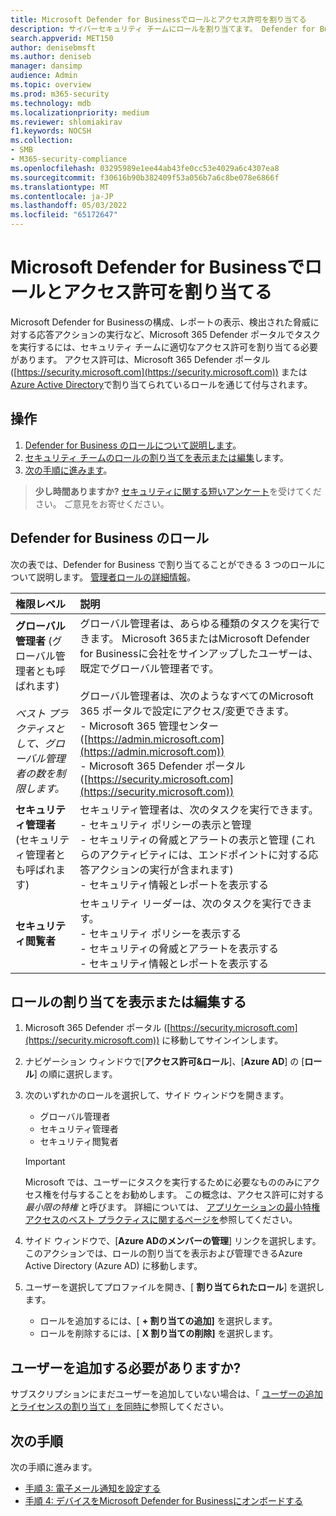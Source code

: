 ```yaml
---
title: Microsoft Defender for Businessでロールとアクセス許可を割り当てる
description: サイバーセキュリティ チームにロールを割り当てます。 Defender for Business のこれらのロールとアクセス許可について説明します。
search.appverid: MET150
author: denisebmsft
ms.author: deniseb
manager: dansimp
audience: Admin
ms.topic: overview
ms.prod: m365-security
ms.technology: mdb
ms.localizationpriority: medium
ms.reviewer: shlomiakirav
f1.keywords: NOCSH
ms.collection:
- SMB
- M365-security-compliance
ms.openlocfilehash: 03295989e1ee44ab43fe0cc53e4029a6c4307ea8
ms.sourcegitcommit: f30616b90b382409f53a056b7a6c8be078e6866f
ms.translationtype: MT
ms.contentlocale: ja-JP
ms.lasthandoff: 05/03/2022
ms.locfileid: "65172647"
---
```

# <a name="assign-roles-and-permissions-in-microsoft-defender-for-business"></a>Microsoft Defender for Businessでロールとアクセス許可を割り当てる

Microsoft Defender for Businessの構成、レポートの表示、検出された脅威に対する応答アクションの実行など、Microsoft 365 Defender ポータルでタスクを実行するには、セキュリティ チームに適切なアクセス許可を割り当てる必要があります。 アクセス許可は、Microsoft 365 Defender ポータル ([https://security.microsoft.com](https://security.microsoft.com)) または[Azure Active Directory](/azure/active-directory/roles/manage-roles-portal)で割り当てられているロールを通じて付与されます。 

## <a name="what-to-do"></a>操作

1. [Defender for Business のロールについて説明します](#roles-in-defender-for-business)。
2. [セキュリティ チームのロールの割り当てを表示または編集](#view-or-edit-role-assignments)します。
3. [次の手順に進みます](#next-steps)。

>
> **少し時間ありますか?**
> <a href="https://microsoft.qualtrics.com/jfe/form/SV_0JPjTPHGEWTQr4y" target="_blank">セキュリティに関する短いアンケート</a>を受けてください。 ご意見をお寄せください。
>

## <a name="roles-in-defender-for-business"></a>Defender for Business のロール

次の表では、Defender for Business で割り当てることができる 3 つのロールについて説明します。 [管理者ロールの詳細情報](../../admin/add-users/about-admin-roles.md)。

| 権限レベル | 説明 |
|:---|:---|
| **グローバル管理者** (グローバル管理者とも呼ばれます) <br/><br/> *ベスト プラクティスとして、グローバル管理者の数を制限します。* | グローバル管理者は、あらゆる種類のタスクを実行できます。 Microsoft 365またはMicrosoft Defender for Businessに会社をサインアップしたユーザーは、既定でグローバル管理者です。 <br/><br/> グローバル管理者は、次のようなすべてのMicrosoft 365 ポータルで設定にアクセス/変更できます。 <br/>- Microsoft 365 管理センター ([https://admin.microsoft.com](https://admin.microsoft.com)) <br/>- Microsoft 365 Defender ポータル ([https://security.microsoft.com](https://security.microsoft.com)) |
| **セキュリティ管理者** (セキュリティ管理者とも呼ばれます) | セキュリティ管理者は、次のタスクを実行できます。 <br/>- セキュリティ ポリシーの表示と管理 <br/>- セキュリティの脅威とアラートの表示と管理 (これらのアクティビティには、エンドポイントに対する応答アクションの実行が含まれます) <br/>- セキュリティ情報とレポートを表示する |
| **セキュリティ閲覧者** | セキュリティ リーダーは、次のタスクを実行できます。 <br/>- セキュリティ ポリシーを表示する <br/>- セキュリティの脅威とアラートを表示する <br/>- セキュリティ情報とレポートを表示する  |


## <a name="view-or-edit-role-assignments"></a>ロールの割り当てを表示または編集する

1. Microsoft 365 Defender ポータル ([https://security.microsoft.com](https://security.microsoft.com)) に移動してサインインします。

2. ナビゲーション ウィンドウで[**アクセス許可&ロール**]、[**Azure AD**] の [**ロール**] の順に選択します。

3. 次のいずれかのロールを選択して、サイド ウィンドウを開きます。

   - グローバル管理者
   - セキュリティ管理者
   - セキュリティ閲覧者

   > [!IMPORTANT]
   > Microsoft では、ユーザーにタスクを実行するために必要なもののみにアクセス権を付与することをお勧めします。 この概念は、アクセス許可に対する *最小限の特権* と呼びます。 詳細については、 [アプリケーションの最小特権アクセスのベスト プラクティスに関するページを](/azure/active-directory/develop/secure-least-privileged-access)参照してください。 

4. サイド ウィンドウで、[**Azure ADのメンバーの管理**] リンクを選択します。 このアクションでは、ロールの割り当てを表示および管理できるAzure Active Directory (Azure AD) に移動します。

5. ユーザーを選択してプロファイルを開き、[ **割り当てられたロール**] を選択します。

   - ロールを追加するには、[ **+ 割り当ての追加]** を選択します。
   - ロールを削除するには、[ **X 割り当ての削除]** を選択します。 

## <a name="need-to-add-users"></a>ユーザーを追加する必要がありますか?

サブスクリプションにまだユーザーを追加していない場合は、「 [ユーザーの追加とライセンスの割り当て」を同時に](mdb-add-users.md)参照してください。

## <a name="next-steps"></a>次の手順

次の手順に進みます。

- [手順 3: 電子メール通知を設定する](mdb-email-notifications.md)
- [手順 4: デバイスをMicrosoft Defender for Businessにオンボードする](mdb-onboard-devices.md)